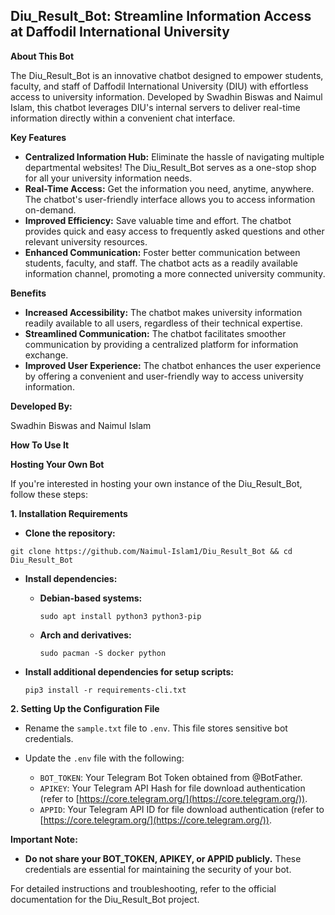 <!-- # Diu_Result_Bot


## About This Bot:

**Description:**

The Daffodil International University (DIU) chatbot is an innovative tool designed to streamline information access for students, faculty, and staff. Developed by Swadhin Biswas and Naimul Islam, this chatbot leverages the power of DIU's internal servers to provide users with real-time information directly within a chat interface.

**Key Features:**

* **Centralized Information Source:** The chatbot acts as a central hub for university information, eliminating the need to navigate various departmental websites or resources.
* **Real-Time Access:** Users can access information anytime, anywhere through the chatbot's convenient chat interface.
* **Improved Efficiency:** The chatbot saves users time and effort by providing quick and easy access to frequently asked questions and other relevant university information.
* **Enhanced Communication:** The chatbot fosters improved communication between students, faculty, and staff by providing a readily available information channel.

**Benefits:**

* **Increased Accessibility:** The chatbot makes university information readily accessible to all users, regardless of their technical expertise.
* **Streamlined Communication:** The chatbot facilitates smoother communication by providing a centralized platform for information exchange.
* **Improved User Experience:** The chatbot enhances the user experience by offering a convenient and user-friendly way to access university information.

**Developed By:**

**Swadhin Biswas** and  **Naimul Islam**

----
# How To Use It

<br>









# Host Your Own Bot 

## 1.Install Requirements
 * **Clone this repo:**
 ```
  git clone https://github.com/Naimul-Islam1/Diu_Result_Bot && cd Diu_Result_Bot
```

* **For Debian Based Distros**
```
sudo apt install python3 python3-pip
```
* **For Arch and it's Child**
```
 sudo pacman -S docker python
 ```
 * **Install dependencies for running setup scripts:**
 ```pyhton3
 pip3 install -r requirements-cli.txt
 ```
 ---
 ## 2. Setting up config file
 * change sample.txt to .env
 
 * <code>BOT_TOKEN</code>:The Telegram Bot Token that you got from<a href="https://t.me/BotFather"> @BotFather</a>.<code>str</code>

 * <code>APIKEY</code> Telegram API HASH :This is to authenticate your Telegram account for downloading Telegram files. You can get this from https://my.telegram.org <code> str</code>

* <code>APPID</code>:Telegram API ID:This is to authenticate your Telegram account for downloading Telegram files. You can get this from https://my.telegram.org.<code>int</code> -->


## Diu_Result_Bot: Streamline Information Access at Daffodil International University

**About This Bot**

The Diu_Result_Bot is an innovative chatbot designed to empower students, faculty, and staff of Daffodil International University (DIU) with effortless access to university information. Developed by Swadhin Biswas and Naimul Islam, this chatbot leverages DIU's internal servers to deliver real-time information directly within a convenient chat interface.

**Key Features**

* **Centralized Information Hub:** Eliminate the hassle of navigating multiple departmental websites! The Diu_Result_Bot serves as a one-stop shop for all your university information needs.
* **Real-Time Access:** Get the information you need, anytime, anywhere. The chatbot's user-friendly interface allows you to access information on-demand.
* **Improved Efficiency:** Save valuable time and effort. The chatbot provides quick and easy access to frequently asked questions and other relevant university resources.
* **Enhanced Communication:** Foster better communication between students, faculty, and staff. The chatbot acts as a readily available information channel, promoting a more connected university community.

**Benefits**

* **Increased Accessibility:** The chatbot makes university information readily available to all users, regardless of their technical expertise.
* **Streamlined Communication:** The chatbot facilitates smoother communication by providing a centralized platform for information exchange.
* **Improved User Experience:** The chatbot enhances the user experience by offering a convenient and user-friendly way to access university information.

**Developed By:**

Swadhin Biswas and Naimul Islam



**How To Use It**

**Hosting Your Own Bot**

If you're interested in hosting your own instance of the Diu_Result_Bot, follow these steps:

**1. Installation Requirements**

* **Clone the repository:**

```
git clone https://github.com/Naimul-Islam1/Diu_Result_Bot && cd Diu_Result_Bot
```

* **Install dependencies:**

  * **Debian-based systems:**

    ```
    sudo apt install python3 python3-pip
    ```

  * **Arch and derivatives:**

    ```
    sudo pacman -S docker python
    ```

* **Install additional dependencies for setup scripts:**

  ```
  pip3 install -r requirements-cli.txt
  ```

**2. Setting Up the Configuration File**

* Rename the `sample.txt` file to `.env`. This file stores sensitive bot credentials.
* Update the `.env` file with the following:

    * `BOT_TOKEN`: Your Telegram Bot Token obtained from @BotFather.
    * `APIKEY`: Your Telegram API Hash for file download authentication (refer to [https://core.telegram.org/](https://core.telegram.org/)).
    * `APPID`: Your Telegram API ID for file download authentication (refer to [https://core.telegram.org/](https://core.telegram.org/)).

**Important Note:**

* **Do not share your BOT_TOKEN, APIKEY, or APPID publicly.** These credentials are essential for maintaining the security of your bot.

For detailed instructions and troubleshooting, refer to the official documentation for the Diu_Result_Bot project.
